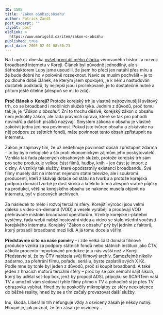 ```yaml
---
ID: 1505
title: 'Zákon o&nbsp;obsahu'
author: Patrick Zandl
post_excerpt: ""
layout: post
oldlink: >
  https://www.marigold.cz/item/zakon-o-obsahu
published: true
post_date: 2005-02-01 08:30:23
---
```

<p>Na Lupě.cz dneska <a href="http://www.lupa.cz/clanek.php3?show=3913" >vyšel první díl mého článku</a>
věnovaného historii a rozvoji broadband internetu v Koreji. Článek byl
původně jednodílný, ale s šéfredaktorem Lupy jsme usoudili, že jsem ho
přeci jen natáhl přes míru a že bude dobré ho v polovině rozseknout.
Navíc se musím pochválit – je to po dlouhé době článek, se kterým jsem
spokojen, je k němu nastudován dostatek podkladů, ty nejlepší jsou i
prolinkované, je to dostatečně hutné a přitom ještě čitelné (alespoň se
mi to zdá).<br />
<br />
<b>Proč článek o&nbsp; Koreji? </b>Protože
korejský trh je vlastně nejrozvinutější světový trh, co se broadband i
mobilních služeb týká. Jedním z důvodů, proč tomu tak je, je <span style="font-style: italic;">"Zákon o obsahu".</span>
Zní to trochu děsivě, korejský zákon o obsahu není jednolitý zákon, ale
řada právních úprava, které se tak pro pohodlí novinářů a dalších
pisálků nazývají. Smyslem zákona o obsahu je vlastně zakotvit jednu
jedinou povinnost. Pokud jste tvůrce obsahu a získáváte na něj podporu
ze státních fondů, máte povinnost tento obsah zpřístupnit na internetu.
<br />
<br />
Zákon je zajímavý tím, že už nedefinuje povinnost obsah zpřístupnit
zdarma – to by bylo nelogické a šlo proti ekonomickým zájmům jeho
poskytovatelů. Vznikla tak řada placených obsahových služeb, protože
korejský trh sám pro sebe produkuje velkou část filmů, hudby, knih –
jen část je import z ciziny. A vznikly tak služby, které opodstatnily
existenci broadbandu. Své filmy musely dát na internet nejenom státní
televize, ale i soukromí producenti, kteří získávají dotace od státu na
tvorbu a protože korejská podpora domácí tvorbě je dost široká a kdekdo
tu má alespoň vratné půjčky na produkci, většina korejského obsahu se
nakonec musela objevit na internetu, byť v placených archivech. <br />
<br />
Za následek to mělo i rozvoj terciální sféry. Korejští výrobci jsou
velmi daleko s video-on-demand (VOD) a vesele vyrábějí a prodávají VOD
přehrávače místním broadband operátorům. Vznikly korejské i-platební
systémy, řada webů nabízí hostování videa a video se stalo všední
součástí korejského internetu. Korejský "Zákon o obsahu" prý byl jedním
z faktorů, který prosadil broadband mezi lidi. A já tomu docela věřím. <br />
<br /><span style="font-weight: bold;">
Představme si to na naše poměry </span>– i zde velká část domácí filmové
produkce vzniká za podpory státních fondů nebo státních institucí jako
ČTV, ačkoliv procento importované produkce je u nás vyšší než v Koreji.
Představte si, že by ČTV nabízela svůj filmový archív. Samozřejmě
nikoliv zadarmo, za přehrání filmu, pořadu, seriálu, byste zaplatili
svých X Kč. Podle mne by tohle byl jeden z důvodů, proč si koupit
broadband. A také jeden z hnacích motorů terciální sféry – proč by se
pak nemohl najít šikula, který by udělal set-top box, jenž by propojil
ADSL přípojku se SCARTem vaší TV a umožnil vám sledovat tyhle filmy
přímo v TV a pohodlně si je přes TV obrazovku vybírat. Hned by tu
poskočily mikroplatby ze sféry neexistence do běžné reality, hned by se
s tím začaly provazovat další služby. <br />
<br />
Inu, škoda. Liberální trh nefunguje vždy a osvícený zásah je někdy nutný. Hloupé je, jak poznat, že ten zásah je osvícený…</p>
